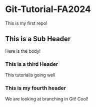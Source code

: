 # Git-Tutorial-FA2024

This is my first repo!

## This is a Sub Header
Here is the body!

### This is a third Header 
This tutorialis going well

### This is my fourth header 
We are looking at branching in Git! Cool!